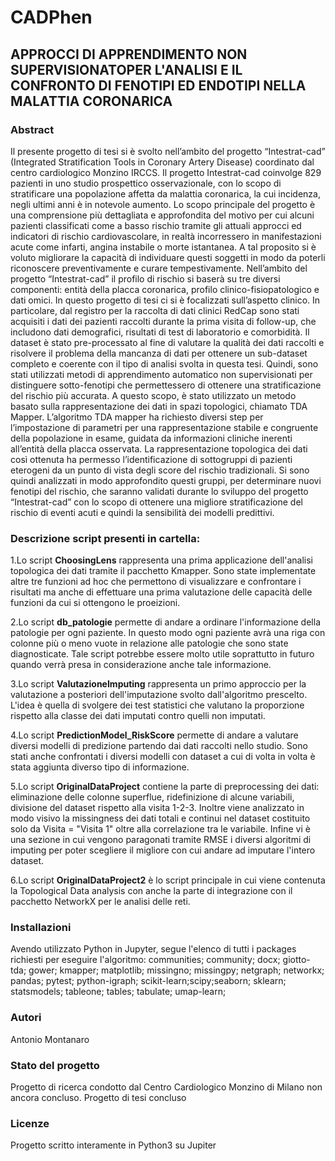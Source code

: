 # CADPhen
## APPROCCI DI APPRENDIMENTO NON SUPERVISIONATOPER L'ANALISI E IL CONFRONTO DI FENOTIPI ED ENDOTIPI NELLA MALATTIA CORONARICA
### Abstract
Il presente progetto di tesi si è svolto nell’ambito del progetto “Intestrat-cad” (Integrated Stratification Tools in Coronary Artery Disease) coordinato dal centro cardiologico Monzino IRCCS. Il progetto Intestrat-cad coinvolge 829 pazienti in uno studio prospettico osservazionale, con lo scopo di stratificare una popolazione affetta da malattia coronarica, la cui incidenza, negli ultimi anni è in notevole aumento. 
Lo scopo principale del progetto è una comprensione più dettagliata e approfondita del motivo per cui alcuni pazienti classificati come a basso rischio tramite gli attuali approcci ed indicatori di rischio cardiovascolare, in realtà incorressero in manifestazioni acute come infarti, angina instabile o morte istantanea. A tal proposito si è voluto migliorare la capacità di individuare questi soggetti in modo da poterli riconoscere preventivamente e curare tempestivamente. Nell’ambito del progetto “Intestrat-cad” il profilo di rischio si baserà su tre diversi componenti: entità della placca coronarica, profilo clinico-fisiopatologico e dati omici. 
In questo progetto di tesi ci si è focalizzati sull’aspetto clinico. In particolare, dal registro per la raccolta di dati clinici RedCap sono stati acquisiti i dati dei pazienti raccolti durante la prima visita di follow-up, che includono dati demografici, risultati di test di laboratorio e comorbidità. Il dataset è stato pre-processato al fine di valutare la qualità dei dati raccolti e risolvere il problema della  mancanza di dati per ottenere un sub-dataset completo e coerente con il tipo di analisi svolta in questa tesi. Quindi, sono stati utilizzati metodi di apprendimento automatico non supervisionati per distinguere sotto-fenotipi che permettessero di ottenere una stratificazione del rischio più accurata. 
A questo scopo, è stato utilizzato un metodo basato sulla rappresentazione dei dati in spazi topologici, chiamato TDA Mapper. L’algoritmo TDA mapper ha richiesto diversi step per l’impostazione di parametri per una rappresentazione stabile e congruente della popolazione in esame, guidata da informazioni cliniche inerenti all’entità della placca osservata. 
La rappresentazione topologica dei dati così ottenuta ha permesso l’identificazione di sottogruppi di pazienti eterogeni da un punto di vista degli score del rischio tradizionali. Si sono quindi analizzati in modo approfondito questi gruppi, per determinare nuovi fenotipi del rischio, che saranno validati durante lo sviluppo del progetto “Intestrat-cad” con lo scopo di ottenere una migliore stratificazione del rischio di eventi acuti e quindi la sensibilità dei modelli predittivi. 

### Descrizione script presenti in cartella:
  1.Lo script  <b>ChoosingLens</b>  rappresenta una prima applicazione dell'analisi topologica dei dati tramite il pacchetto Kmapper. Sono state implementate altre tre funzioni ad hoc  che permettono di visualizzare e confrontare i risultati ma anche di effettuare una prima valutazione delle capacità delle funzioni da cui si ottengono le proeizioni.

 2.Lo script  <b>db_patologie</b> permette di andare a ordinare l'informazione della patologie per ogni paziente. In questo modo ogni paziente avrà una riga con colonne più o meno vuote in relazione alle patologie che sono state diagnosticate. Tale script potrebbe essere molto utile soprattutto in futuro quando verrà presa in considerazione anche tale informazione.

 3.Lo script  <b>ValutazioneImputing</b>  rappresenta un primo approccio per la valutazione a posteriori dell'imputazione svolto dall'algoritmo prescelto. L'idea è quella di svolgere dei test statistici che valutano la proporzione rispetto alla classe dei dati imputati contro quelli non imputati. 

 4.Lo script  <b>PredictionModel_RiskScore</b>  permette di andare a valutare diversi modelli di predizione partendo dai dati raccolti nello studio. Sono stati anche confrontati i diversi modelli con dataset a cui di volta in volta è stata aggiunta diverso tipo di informazione.

 5.Lo script  <b>OriginalDataProject</b>  contiene la parte di preprocessing dei dati: eliminazione delle colonne superflue, ridefinizione di alcune variabili, divisione del dataset rispetto alla visita 1-2-3. Inoltre viene analizzato in modo visivo la missingness dei dati totali e continui nel dataset costituito solo da Visita = "Visita 1" oltre alla correlazione tra le variabile. Infine vi è una sezione in cui vengono paragonati tramite RMSE i diversi algoritmi di imputing per poter scegliere il migliore con cui andare ad imputare l'intero dataset.

 6.Lo script  <b>OriginalDataProject2</b> è lo script principale in cui viene contenuta la Topological Data analysis con anche la parte di integrazione con il pacchetto NetworkX per le analisi delle reti.
 
 ### Installazioni
 Avendo utilizzato Python in Jupyter, segue l'elenco di tutti i packages richiesti per eseguire l'algoritmo:
communities; community; docx; giotto-tda; gower; kmapper; matplotlib; missingno; missingpy; netgraph; networkx;
pandas; pytest; python-igraph; scikit-learn;scipy;seaborn; sklearn; statsmodels; tableone; tables; tabulate; umap-learn;

 ### Autori
 Antonio Montanaro 
 
 ### Stato del progetto
 Progetto di ricerca condotto dal Centro Cardiologico Monzino di Milano non ancora concluso. Progetto di tesi concluso
 
 ### Licenze
 Progetto scritto interamente in Python3 su Jupiter
